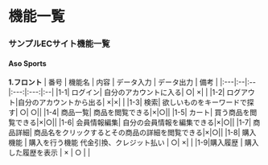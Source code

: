 # 機能一覧
### サンプルECサイト機能一覧
#### Aso Sports
**1.フロント**
| 番号 | 機能名 | 内容 | データ入力 | データ出力 | 備考 |
|:---|:--|:--|:---:|:---:|:--|
|1-1| ログイン| 自分のアカウントに入る| ○| ×| |
|1-2| ログアウト|自分のアカウントから出る| ×|×| |
|1-3| 検索| 欲しいものをキーワードで探す| ○| ○||
|1-4| 商品一覧| 商品を閲覧できる|×|○||
|1-5| カート| 買う商品を閲覧できる|×|○||
|1-6| 会員情報編集| 自分の会員情報を編集できる|×|○||
|1-7| 商品詳細| 商品名をクリックするとその商品の詳細を閲覧できる|×|○||
|1-8| 購入機能 | 購入を行う機能 代金引換、クレジット払い | ○| ×| |
|1-9|購入履歴 | 購入した履歴を表示 | × | ○ | |
